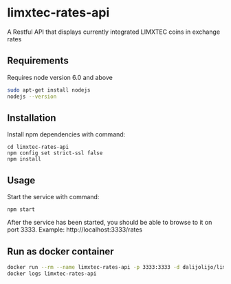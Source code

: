 # limxtec-rates-api
A Restful API that displays currently integrated LIMXTEC coins in exchange rates

## Requirements
Requires node version 6.0 and above
```sh
sudo apt-get install nodejs
nodejs --version
```

## Installation
Install npm dependencies with command:
```
cd limxtec-rates-api
npm config set strict-ssl false
npm install
```

## Usage
Start the service with command:
```
npm start
```

After the service has been started, you should be able to browse to it on port 3333.
Example: http://localhost:3333/rates

## Run as docker container
```sh
docker run --rm --name limxtec-rates-api -p 3333:3333 -d dalijolijo/limxtec-rates-api
docker logs limxtec-rates-api
```
